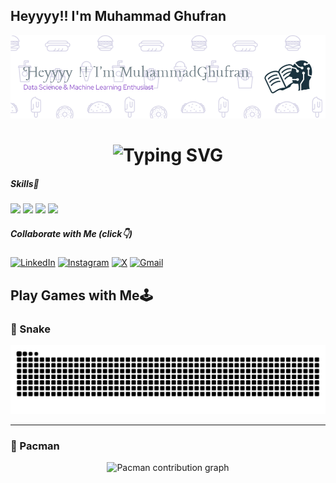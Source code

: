 ## Heyyyy!! I'm Muhammad Ghufran

![Muhammad Ghufran](img/image.png)

<h1 align="center">
  <img src="https://readme-typing-svg.demolab.com?font=Fira+Code&size=28&duration=2500&pause=1000&color=F97316&center=true&vCenter=true&width=500&height=50&lines=Call+me+Pronn;No+Data+No+Model;weights%3Dzeros;model.predict%3DNone;overfitted+%28void%29" alt="Typing SVG" />
</h1>

##### Skills🤹
<img src="https://img.shields.io/badge/Scratch-4D97FF?style=for-the-badge&logo=Scratch&logoColor=white" /> <img src="https://img.shields.io/badge/Python-FFD43B?style=for-the-badge&logo=python&logoColor=blue" /> <img src="https://img.shields.io/badge/Pandas-2C2D72?style=for-the-badge&logo=pandas&logoColor=white" /> <img src="https://img.shields.io/badge/Numpy-777BB4?style=for-the-badge&logo=numpy&logoColor=white" />

##### Collaborate with Me (click👇)
[![LinkedIn](https://img.shields.io/badge/LinkedIn-0077B5?style=for-the-badge&logo=linkedin&logoColor=white)](https://www.linkedin.com/in/muhammad-ghufran-481655372) [![Instagram](https://img.shields.io/badge/Instagram-E4405F?style=for-the-badge&logo=instagram&logoColor=white)](https://instagram.com/ghufrrnn_) [![X](https://img.shields.io/badge/X-000000?style=for-the-badge&logo=x&logoColor=white)](https://x.com/innerchildboy_?s=21) [![Gmail](https://img.shields.io/badge/Gmail-D14836?style=for-the-badge&logo=gmail&logoColor=white)](mailto:ghufranmuhammad234@gmail.com?subject=Halo%20Ghufran&body=Saya%20ingin%20menghubungi%20anda%20perihal.)

###

<h2 align="left">Play Games with Me🕹️</h2>

### 🐍 Snake 

<p align="center">
  <img src="https://raw.githubusercontent.com/Pronnnnnnn/Pronnnnnnn/output/snake.svg" alt="Snake animation" />
</p>

---

### 👾 Pacman 

<p align="center">
  <picture>
    <source media="(prefers-color-scheme: dark)" srcset="https://raw.githubusercontent.com/Pronnnnnnn/Pronnnnnnn/output/pacman-contribution-graph-dark.svg">
    <source media="(prefers-color-scheme: light)" srcset="https://raw.githubusercontent.com/Pronnnnnnn/Pronnnnnnn/output/pacman-contribution-graph.svg">
    <img alt="Pacman contribution graph" src="https://raw.githubusercontent.com/Pronnnnnnn/Pronnnnnnn/output/pacman-contribution-graph.svg">
  </picture>
</p>

<!---
Pronnnnnnn/Pronnnnnnn is a ✨ special ✨ repository because its `README.md` (this file) appears on your GitHub profile.
You can click the Preview link to take a look at your changes.
--->
